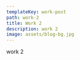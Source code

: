 ```yaml
---
templateKey: work-post
path: work-2
title: Work 2
description: work 2
image: assets/blog-bg.jpg
---
```

work 2